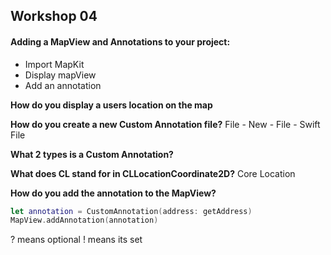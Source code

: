 ## Workshop 04

#### Adding a MapView and Annotations to your project:
  - Import MapKit 
  - Display mapView 
  - Add an annotation

**How do you display a users location on the map**

**How do you create a new Custom Annotation file?**
File - New - File - Swift File
  
**What 2 types is a Custom Annotation?**
  
**What does CL stand for in CLLocationCoordinate2D?**
Core Location

**How do you add the annotation to the MapView?**
``` swift
let annotation = CustomAnnotation(address: getAddress)
MapView.addAnnotation(annotation)
```

? means optional
! means its set
